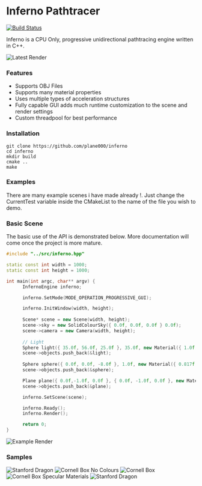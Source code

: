 # Inferno Pathtracer
[![Build Status](https://travis-ci.org/plane000/inferno.png?branch=master)](https://travis-ci.org/plane000/inferno)

Inferno is a CPU Only, progressive unidirectional pathtracing engine written in C++. 

![Latest Render](https://imgur.com/POj0JlL.png)

### Features

* Supports OBJ Files
* Supports many material properties
* Uses multiple types of acceleration structures
* Fully capable GUI adds much runtime customization to the scene and render settings
* Custom threadpool for best performance

### Installation 

```
git clone https://github.com/plane000/inferno
cd inferno
mkdir build
cmake ..
make
```

### Examples

There are many example scenes i have made already !. Just change the CurrentTest variable inside the CMakeList to the name of the file you wish to demo.

### Basic Scene

The basic use of the API is demonstrated below. More documentation will come once the project is more mature.

```cpp
#include "../src/inferno.hpp"

static const int width = 1000;
static const int height = 1000;

int main(int argc, char** argv) {
      InfernoEngine inferno;

      inferno.SetMode(MODE_OPERATION_PROGRESSIVE_GUI);

      inferno.InitWindow(width, height);
    
      Scene* scene = new Scene(width, height);
      scene->sky = new SolidColourSky({ 0.0f, 0.0f, 0.0f } 0.0f);
      scene->camera = new Camera(width, height);
	
      // Light
      Sphere light({ 35.0f, 56.0f, 25.0f }, 35.0f, new Material({ 1.0f, 1.0f, 1.0f }, 0.0f, 5.0f));
      scene->objects.push_back(&light);
	
      Sphere sphere({ 0.0f, 0.0f, -8.0f }, 1.0f, new Material({ 0.817f, 0.374, 0.574 }, 0.5f));
      scene->objects.push_back(&sphere);

      Plane plane({ 0.0f,-1.0f, 0.0f }, { 0.0f, -1.0f, 0.0f }, new Material({ 0.9f, 0.9f, 0.9f }, 0.0f));
      scene->objects.push_back(&plane);

      inferno.SetScene(scene);

      inferno.Ready();
      inferno.Render();

      return 0;
}
```
![Example Render](https://imgur.com/ueTC3OS.png)


### Samples

![Stanford Dragon](https://imgur.com/GizuPoI.png)
![Cornell Box No Colours](https://imgur.com/u2sIKxK.png)
![Cornell Box](https://imgur.com/i4hLxra.png)
![Cornell Box Specular Materials](https://imgur.com/wfOieEk.png)
![Stanford Dragon](https://imgur.com/POj0JlL.png)
